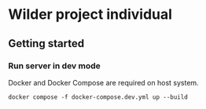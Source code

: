 # Wilder project individual

## Getting started

### Run server in dev mode

Docker and Docker Compose are required on host system.

```
docker compose -f docker-compose.dev.yml up --build
```
